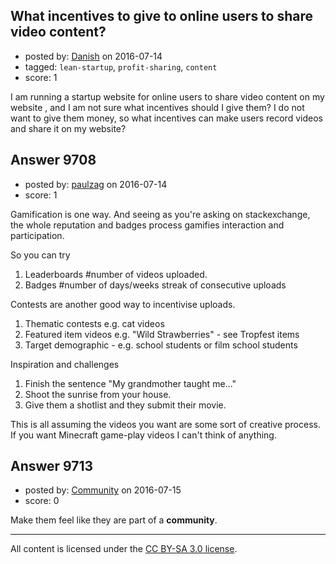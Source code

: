 ## What incentives to give to online users to share video content?

- posted by: [Danish](https://stackexchange.com/users/8816250/danish) on 2016-07-14
- tagged: `lean-startup`, `profit-sharing`, `content`
- score: 1

<p>I am running a startup website for online users to share video content on my website , and I am not sure what incentives should I give them? I do not want to give them money, so what incentives can make users record videos and share it on my website?</p>



## Answer 9708

- posted by: [paulzag](https://stackexchange.com/users/5451744/paulzag) on 2016-07-14
- score: 1

<p>Gamification is one way. And seeing as you're asking on stackexchange, the whole reputation and badges process gamifies interaction and participation.</p>

<p>So you can try</p>

<ol>
<li>Leaderboards #number of videos uploaded.</li>
<li>Badges #number of days/weeks streak of consecutive uploads</li>
</ol>

<p>Contests are another good way to incentivise uploads.</p>

<ol>
<li>Thematic contests e.g. cat videos</li>
<li>Featured item videos e.g. "Wild Strawberries" - see Tropfest items</li>
<li>Target demographic - e.g. school students or film school students</li>
</ol>

<p>Inspiration and challenges</p>

<ol>
<li>Finish the sentence "My grandmother taught me..."</li>
<li>Shoot the sunrise from your house.</li>
<li>Give them a shotlist and they submit their movie.</li>
</ol>

<p>This is all assuming the videos you want are some sort of creative process. If you want Minecraft game-play videos I can't think of anything.</p>



## Answer 9713

- posted by: [Community](https://stackexchange.com/users/-1/community) on 2016-07-15
- score: 0

<p>Make them feel like they are part of a <strong>community</strong>.</p>




---

All content is licensed under the [CC BY-SA 3.0 license](https://creativecommons.org/licenses/by-sa/3.0/).
